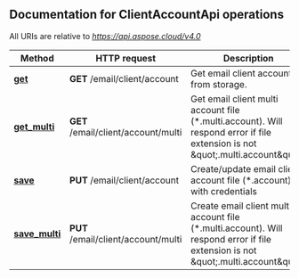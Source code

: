 ## Documentation for ClientAccountApi operations

All URIs are relative to *https://api.aspose.cloud/v4.0*

Method | HTTP request | Description
------------- | ------------- | -------------
[**get**](ClientAccountApi.md#get)| **GET** /email/client/account| Get email client account from storage.             
[**get_multi**](ClientAccountApi.md#get_multi)| **GET** /email/client/account/multi| Get email client multi account file (*.multi.account). Will respond error if file extension is not \&quot;.multi.account\&quot;.             
[**save**](ClientAccountApi.md#save)| **PUT** /email/client/account| Create/update email client account file (*.account) with credentials             
[**save_multi**](ClientAccountApi.md#save_multi)| **PUT** /email/client/account/multi| Create email client multi account file (*.multi.account). Will respond error if file extension is not \&quot;.multi.account\&quot;.             
